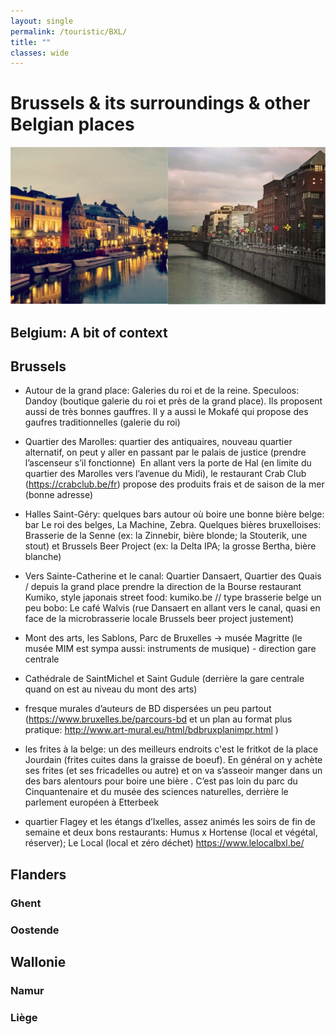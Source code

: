 ```yaml
---
layout: single
permalink: /touristic/BXL/
title: ""
classes: wide
---
```


# Brussels & its surroundings & other Belgian places

<img src="/assets/images/BEL.png" alt="Touristic point"> 

## Belgium: A bit of context

## Brussels

- Autour de la grand place: Galeries du roi et de la reine.
Speculoos: Dandoy (boutique galerie du roi et près de la grand place). Ils proposent aussi de très bonnes gauffres.
Il y a aussi le Mokafé qui propose des gaufres traditionnelles (galerie du roi)

- Quartier des Marolles: quartier des antiquaires, nouveau quartier alternatif, on peut y aller en passant par le palais de justice (prendre l’ascenseur s’il fonctionne) 
En allant vers la porte de Hal (en limite du quartier des Marolles vers l’avenue du Midi), le restaurant Crab Club (https://crabclub.be/fr) propose des produits frais et de saison de la mer (bonne adresse)

- Halles Saint-Géry: quelques bars autour où boire une bonne bière belge: bar Le roi des belges, La Machine, Zebra. Quelques bières bruxelloises: Brasserie de la Senne (ex: la Zinnebir, bière blonde; la Stouterik, une stout) et Brussels Beer Project (ex: la Delta IPA; la grosse Bertha, bière blanche)

- Vers Sainte-Catherine et le canal: Quartier Dansaert, Quartier des Quais / depuis la grand place prendre la direction de la Bourse restaurant Kumiko, style japonais street food: kumiko.be // type brasserie belge un peu bobo: Le café Walvis (rue Dansaert en allant vers le canal, quasi en face de la microbrasserie locale Brussels beer project justement)

- Mont des arts, les Sablons, Parc de Bruxelles -> musée Magritte (le musée MIM est sympa aussi: instruments de musique) - direction gare centrale

- Cathédrale de SaintMichel et Saint Gudule (derrière la gare centrale quand on est au niveau du mont des arts)

- fresque murales d’auteurs de BD dispersées un peu partout (https://www.bruxelles.be/parcours-bd et un plan au format plus pratique: http://www.art-mural.eu/html/bdbruxplanimpr.html )

- les frites à la belge: un des meilleurs endroits c'est le fritkot de la place Jourdain (frites cuites dans la graisse de boeuf). En général on y achète ses frites (et ses fricadelles ou autre) et on va s’asseoir manger dans un des bars alentours pour boire une bière . C’est pas loin du parc du Cinquantenaire et du musée des sciences naturelles, derrière le parlement européen à Etterbeek

- quartier Flagey et les étangs d’Ixelles, assez animés les soirs de fin de semaine et deux bons restaurants: Humus x Hortense (local et végétal, réserver); Le Local (local et zéro déchet) https://www.lelocalbxl.be/

## Flanders
### Ghent
### Oostende

## Wallonie
### Namur
### Liège
